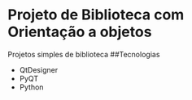 # Projeto de Biblioteca com Orientação a objetos
Projetos simples de biblioteca
##Tecnologias
- QtDesigner
- PyQT
- Python
